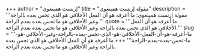 +++
author = "إرنست همينغوي"
title = "مقولة إرنست همينغوي"
description = '''مقولة إرنست همينغوي: ما أعرفه هو أن الفعل الأخلاقي هو الذي تحس بعده بالراحة وغير الأخلاقي هو ما تحس بعده بعدم الراحة.'''
quote = '''ما أعرفه هو أن الفعل الأخلاقي هو الذي تحس بعده بالراحة وغير الأخلاقي هو ما تحس بعده بعدم الراحة.'''
slug = '''ما-أعرفه-هو-أن-الفعل-الأخلاقي-هو-الذي-تحس-بعده-بالراحة-وغير-الأخلاقي-هو-ما-تحس-بعده-بعدم-الراحة'''
+++
ما أعرفه هو أن الفعل الأخلاقي هو الذي تحس بعده بالراحة وغير الأخلاقي هو ما تحس بعده بعدم الراحة.
